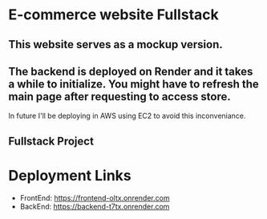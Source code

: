 # E-commerce website Fullstack

## This website serves as a mockup version.

## The backend is deployed on Render and it takes a while to initialize. You might have to refresh the main page after requesting to access store.

In future I'll be deploying in AWS using EC2 to avoid this inconveniance.

## Fullstack Project

# Deployment Links
- FrontEnd: https://frontend-oltx.onrender.com
- BackEnd: https://backend-t7tx.onrender.com
